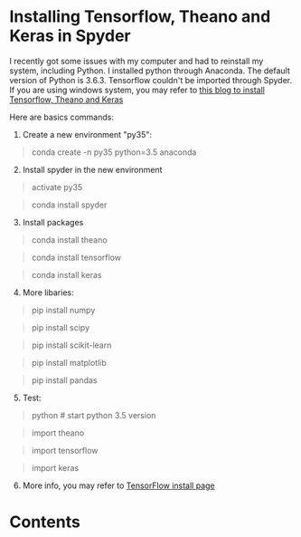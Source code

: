 # Installing Tensorflow, Theano and Keras in Spyder

I recently got some issues with my computer and had to reinstall my system, including Python. 
I installed python through Anaconda. The default version of Python is 3.6.3. Tensorflow 
couldn't be imported through Spyder. If you are using windows system, you may refer to [this
blog to install Tensorflow, Theano and Keras](https://medium.com/@pushkarmandot/installing-tensorflow-theano-and-keras-in-spyder-84de7eb0f0df)

Here are basics commands:
1) Create a new environment "py35":

> conda create -n py35 python=3.5 anaconda

2) Install spyder in the new environment
> activate py35

> conda install spyder

3) Install packages

> conda install theano 

> conda install tensorflow

> conda install keras

4) More libaries: 

> pip install numpy

> pip install scipy

> pip install scikit-learn 

> pip install matplotlib

> pip install pandas

5) Test:
> python # start python 3.5 version

> import theano

> import tensorflow

> import keras


6) More info, you may refer to [TensorFlow install page](https://www.tensorflow.org/install/install_windows)

# Contents
